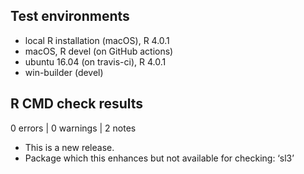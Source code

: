 ## Test environments

* local R installation (macOS), R 4.0.1
* macOS, R devel (on GitHub actions)
* ubuntu 16.04 (on travis-ci), R 4.0.1
* win-builder (devel)

## R CMD check results

0 errors | 0 warnings | 2 notes

* This is a new release.
* Package which this enhances but not available for checking: ‘sl3’
